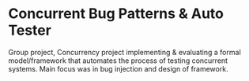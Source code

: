 # Concurrent Bug Patterns & Auto Tester

Group project, Concurrency project implementing & evaluating a formal model/framework that automates the process of testing concurrent systems. Main focus was in bug injection and design of framework.
